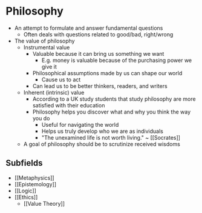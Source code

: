 # Philosophy

- An attempt to formulate and answer fundamental questions
  - Often deals with questions related to good/bad, right/wrong
- The value of philosophy
  - Instrumental value
    - Valuable because it can bring us something we want
      - E.g. money is valuable because of the purchasing power we give it
    - Philosophical assumptions made by us can shape our world
      - Cause us to act
    - Can lead us to be better thinkers, readers, and writers
  - Inherent (intrinsic) value
    - According to a UK study students that study philosophy are more satisfied with their education
    - Philosophy helps you discover what and why you think the way you do
      - Useful for navigating the world
      - Helps us truly develop who we are as individuals
      - "The unexamined life is not worth living." ~ [[Socrates]]
  - A goal of philosophy should be to scrutinize received wisdoms

## Subfields

- [[Metaphysics]]
- [[Epistemology]]
- [[Logic]]
- [[Ethics]]
  - [[Value Theory]]

